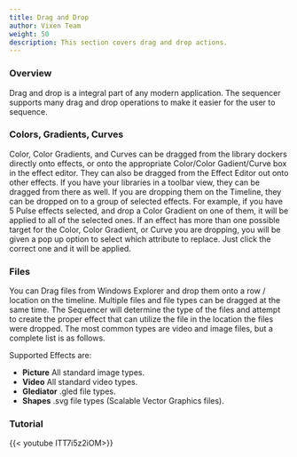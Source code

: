 ```yaml
---
title: Drag and Drop
author: Vixen Team
weight: 50
description: This section covers drag and drop actions.
---
```


### Overview

Drag and drop is a integral part of any modern application. The sequencer supports many drag and drop operations to make it easier for the user to sequence.

### Colors, Gradients, Curves

Color, Color Gradients, and Curves can be dragged from the library dockers directly onto effects, or onto the appropriate Color/Color Gadient/Curve box in the effect editor. They can also be dragged from the Effect Editor out onto other effects. If you have your libraries in a toolbar view, they can be dragged from there as well. If you are dropping them on the Timeline, they can be dropped on to a group of selected effects. For example, if you have 5 Pulse effects selected, and drop a Color Gradient on one of them, it will be applied to all of the selected ones. If an effect has more than one possible target for the Color, Color Gradient, or Curve you are dropping, you will be given a pop up option to select which attribute to replace. Just click the correct one and it will be applied.

### Files

You can Drag files from Windows Explorer and drop them onto a row / location on the timeline. Multiple files and file types can be dragged at the same time. The Sequencer will determine the type of the files and attempt to create the proper effect that can utilize the file in the location the files were dropped. The most common types are video and image files, but a complete list is as follows.

Supported Effects are:

* **Picture**  All standard image types.
* **Video**  All standard video types.
* **Glediator**  .gled file types.
* **Shapes**  .svg file types (Scalable Vector Graphics files).

### Tutorial

{{< youtube ITT7i5z2iOM>}}

&nbsp;
